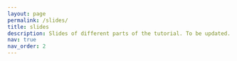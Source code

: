 ```yaml
---
layout: page
permalink: /slides/
title: slides
description: Slides of different parts of the tutorial. To be updated.
nav: true
nav_order: 2
---
```


